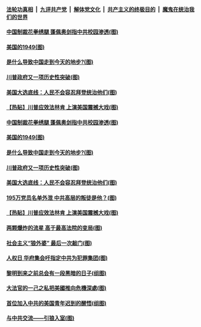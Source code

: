 

####  [法轮功真相](../../../../basic/blob/master/README.md?t=12142302) &nbsp;|&nbsp; [九评共产党](../../../../9ping.md/blob/master/README.md?t=12142302) &nbsp;|&nbsp; [解体党文化](../../../../jtdwh.md/blob/master/README.md?t=12142302)  &nbsp;|&nbsp; [共产主义的终极目的](../../../../gczydzjmd.md/blob/master/README.md?t=12142302) &nbsp;|&nbsp; [魔鬼在统治我们的世界](../../../../mgztzwmdsj.md/blob/master/README.md?t=12142302) 

#### [中国制裁花拳绣腿 蓬佩奥剑指中共校园渗透(图)](../pages/p4/955711.md?t=12142302) 

#### [美国的1949(图)](../pages/p4/955710.md?t=12142302) 

#### [是什么导致中国走到今天的地步?(图)](../pages/p4/955696.md?t=12142302) 

#### [川普政府又一项历史性突破(图)](../pages/p4/955692.md?t=12142302) 

#### [美国大选底线：人民不会容忍拜登统治他们(图)](../pages/p4/955690.md?t=12142302) 

#### [【热贴】川普应效法林肯 上演美国震撼大戏(图)](../pages/p4/955644.md?t=12142302) 




#### [中国制裁花拳绣腿 蓬佩奥剑指中共校园渗透(图)](../pages/p4/955711.md?t=12142302) 

#### [美国的1949(图)](../pages/p4/955710.md?t=12142302) 

#### [是什么导致中国走到今天的地步?(图)](../pages/p4/955696.md?t=12142302) 

#### [川普政府又一项历史性突破(图)](../pages/p4/955692.md?t=12142302) 

#### [美国大选底线：人民不会容忍拜登统治他们(图)](../pages/p4/955690.md?t=12142302) 

#### [195万党员名单外泄 中共高层的叛徒是他？(图)](../pages/p4/955691.md?t=12142302) 


#### [【热贴】川普应效法林肯 上演美国震撼大戏(图)](../pages/p4/955644.md?t=12142302) 

#### [两颗爆炸的流星 高于最高法院的变局(图)](../pages/p4/955588.md?t=12142302) 

#### [社会主义“狼外婆” 最后一次敲门(图)](../pages/p4/955645.md?t=12142302) 

#### [人权日 华府集会吁指定中共为犯罪集团(图)](../pages/p4/955617.md?t=12142302) 

#### [黎明到来之前总会有一段黑暗的日子(组图)](../pages/p4/955635.md?t=12142302) 

#### [大法官的一己之私把美國推向危機深處(图)](../pages/p4/955618.md?t=12142302) 

#### [首位加入中共的美国青年迟到的醒悟(组图)](../pages/p4/955575.md?t=12142302) 

#### [与中共交流——引狼入室(图)](../pages/p4/955625.md?t=12142302) 



